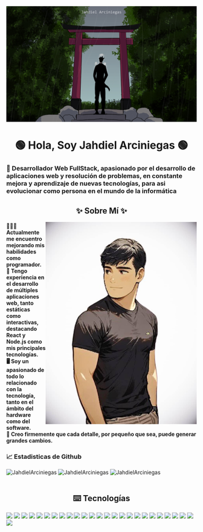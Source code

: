
<a href="https://github.com/JahdielArciniegas/JahdielArciniegas/blob/main/PortadaPerfilGit.jp">
<img src="https://github.com/JahdielArciniegas/JahdielArciniegas/blob/main/PortPerfilGit.jpg" alt="Imagen Portada" style="width:auto; height:auto">
</a>

<h1 align="center">  🟢 Hola, Soy Jahdiel Arciniegas 🟢 </h1>
<h3> 🌠 Desarrollador Web FullStack, apasionado por el desarrollo de aplicaciones web y resolución de problemas, en constante mejora y aprendizaje de nuevas tecnologías, para asi evolucionar como persona en el mundo de la informática</h3>


<div>
    <h2 align="center">✨ Sobre Mí ✨</h2>
    <img align="right" width="400" src="https://github.com/JahdielArciniegas/JahdielArciniegas/blob/main/ImagenAnime.jpeg">
    <div align = "left">
        <h4>
        🧑🏻‍💼 Actualmente me encuentro mejorando mis habilidades como programador.<br>
🎯 Tengo experiencia en el desarrollo de múltiples aplicaciones web, tanto estáticas como interactivas, destacando React y Node.js como mis principales tecnologías.<br>
🖥 Soy un apasionado de todo lo relacionado con la tecnología, tanto en el ámbito del hardware como del software.<br>
🐜 Creo firmemente que cada detalle, por pequeño que sea, puede generar grandes cambios.<br>
        <h4>
    </div>
</div>


        
 
 <div align="left">
     <h3>📈 Estadisticas de Github</h3>
     <img width="400"  src="https://github-readme-stats.vercel.app/api?username=JahdielArciniegas&show_icons=true&locale=es&layout=compact&theme=merko" alt="JahdielArciniegas" />
     <img width="400"  src="https://github-readme-stats.vercel.app/api/top-langs/?username=JahdielArciniegas&show_icons=true&locale=es&layout=compact&theme=merko" alt="JahdielArciniegas" />
     <img width="400" src="https://github-readme-streak-stats.herokuapp.com/?user=JahdielArciniegas&theme=merko&hide_border=false" alt="JahdielArciniegas" />
 </div>
<br>
 <div>
     <h2 align="center">⌨️ Tecnologías </h2>
     <img src="https://img.shields.io/badge/javascript-228B22?style=for-the-badge&logo=javascript&logoColor=f5f4f6"/>
     <img src="https://img.shields.io/badge/css-228B22?style=for-the-badge&logo=css3&logoColor=f5f4f6"/>
     <img src="https://img.shields.io/badge/html-228B22?style=for-the-badge&logo=html5&logoColor=f5f4f6"/>
     <img src="https://img.shields.io/badge/sass-228B22?style=for-the-badge&logo=sass&logoColor=f5f4f6"/>
     <img src="https://img.shields.io/badge/react-228B22?style=for-the-badge&logo=react&logoColor=f5f4f6"/>
     <img src="https://img.shields.io/badge/node.js-228B22?style=for-the-badge&logo=node.js&logoColor=f5f4f6"/>
     <img src="https://img.shields.io/badge/astro-228B22?style=for-the-badge&logo=astro&logoColor=f5f4f6"/>
     <img src="https://img.shields.io/badge/mysql-228B22?style=for-the-badge&logo=mysql&logoColor=f5f4f6"/>
     <img src="https://img.shields.io/badge/sqlite-228B22?style=for-the-badge&logo=sqlite&logoColor=f5f4f6"/>
     <img src="https://img.shields.io/badge/mongodb-228B22?style=for-the-badge&logo=mongodb&logoColor=f5f4f6"/>
     <img src="https://img.shields.io/badge/express-228B22?style=for-the-badge&logo=express&logoColor=f5f4f6"/>
     <img src="https://img.shields.io/badge/bootstrap-228B22?style=for-the-badge&logo=bootstrap&logoColor=f5f4f6"/>
     <img src="https://img.shields.io/badge/tailwind-228B22?style=for-the-badge&logo=tailwindcss&logoColor=f5f4f6"/>
     <img src="https://img.shields.io/badge/c-228B22?style=for-the-badge&logo=c&logoColor=f5f4f6"/>
     <img src="https://img.shields.io/badge/git-228B22?style=for-the-badge&logo=git&logoColor=f5f4f6"/>
     <img src="https://img.shields.io/badge/typescript-228B22?style=for-the-badge&logo=typescript&logoColor=f5f4f6"/>
     <img src="https://img.shields.io/badge/python-228B22?style=for-the-badge&logo=python&logoColor=f5f4f6"/>
     <img src="https://img.shields.io/badge/redux-228B22?style=for-the-badge&logo=redux&logoColor=f5f4f6"/>
     <img src="https://img.shields.io/badge/eslint-228B22?style=for-the-badge&logo=eslint&logoColor=f5f4f6"/>
     <img src="https://img.shields.io/badge/jwt-228B22?style=for-the-badge&logo=JSON%20web%20tokens&logoColor=f5f4f6"/>
     <img src="https://img.shields.io/badge/vercel-228B22?style=for-the-badge&logo=vercel&logoColor=f5f4f6"/>
     <img src="https://img.shields.io/badge/react router-228B22?style=for-the-badge&logo=reactrouter&logoColor=f5f4f6"/>
     <img src="https://img.shields.io/badge/graph ql-228B22?style=for-the-badge&logo=graphql&logoColor=f5f4f6"/>
     <img src="https://img.shields.io/badge/next.js-228B22?style=for-the-badge&logo=next.js&logoColor=f5f4f6"/>
     <img src="https://img.shields.io/badge/shadcn-228B22?style=for-the-badge&logo=shadcnui&logoColor=f5f4f6"/><img src="https://img.shields.io/badge/zustand-228B22?style=for-the-badge&logo=zustand&logoColor=f5f4f6"/>
 </div>
<!--
**JahdielArciniegas/JahdielArciniegas** is a ✨ _special_ ✨ repository because its `README.md` (this file) appears on your GitHub profile.

Here are some ideas to get you started:

- 🔭 I’m currently working on ...
- 🌱 I’m currently learning ...
- 👯 I’m looking to collaborate on ...
- 🤔 I’m looking for help with ...
- 💬 Ask me about ...
- 📫 How to reach me: ...
- 😄 Pronouns: ...
- ⚡ Fun fact: ...
-->
